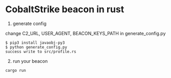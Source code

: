# CobaltStrike beacon in rust

1. generate config

change C2_URL, USER_AGENT, BEACON_KEYS_PATH in generate_config.py

```
$ pip3 install javaobj-py3
$ python generate_config.py
success write to src/profile.rs
```

2. run your beacon

```
cargo run
```
